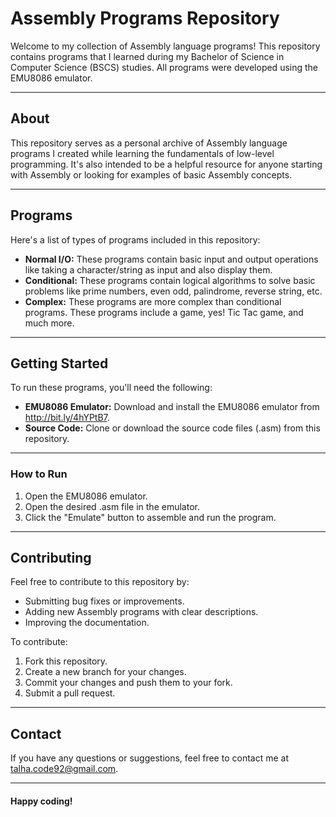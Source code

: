 # Assembly Programs Repository

Welcome to my collection of Assembly language programs! This repository contains programs that I learned during my Bachelor of Science in Computer Science (BSCS) studies. All programs were developed using the EMU8086 emulator.
- - -

## About

This repository serves as a personal archive of Assembly language programs I created while learning the fundamentals of low-level programming. It's also intended to be a helpful resource for anyone starting with Assembly or looking for examples of basic Assembly concepts.
- - -

## Programs

Here's a list of types of programs included in this repository:

* **Normal I/O:** These programs contain basic input and output operations like taking a character/string as input and also display them.
* **Conditional:** These programs contain logical algorithms to solve basic problems like prime numbers, even odd, palindrome, reverse string, etc.
* **Complex:** These programs are more complex than conditional programs. These programs include a game, yes! Tic Tac game, and much more.
- - -

## Getting Started

To run these programs, you'll need the following:

* **EMU8086 Emulator:** Download and install the EMU8086 emulator from http://bit.ly/4hYPtB7.
* **Source Code:** Clone or download the source code files (.asm) from this repository.
- - -

### How to Run

1.  Open the EMU8086 emulator.
2.  Open the desired .asm file in the emulator.
3.  Click the "Emulate" button to assemble and run the program.
- - -

## Contributing

Feel free to contribute to this repository by:

* Submitting bug fixes or improvements.
* Adding new Assembly programs with clear descriptions.
* Improving the documentation.

To contribute:

1.  Fork this repository.
2.  Create a new branch for your changes.
3.  Commit your changes and push them to your fork.
4.  Submit a pull request.
- - -

## Contact

If you have any questions or suggestions, feel free to contact me at talha.code92@gmail.com.
- - -

#### Happy coding!
